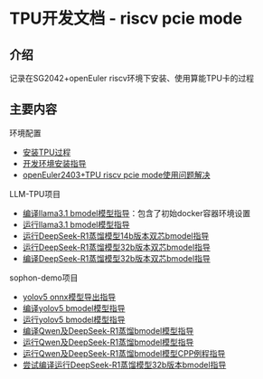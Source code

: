# TPU开发文档 - riscv pcie mode

## 介绍

记录在SG2042+openEuler riscv环境下安装、使用算能TPU卡的过程

## 主要内容

环境配置

* [安装TPU过程](./setup_tpu.md)
* [开发环境安装指导](./environment_install_guide.md)
* [openEuler2403+TPU riscv pcie mode使用问题解决](./oe2403_libsophon_issue.md)

LLM-TPU项目

* [编译llama3.1 bmodel模型指导](./build_llama3.1_bmodel_guide.md)：包含了初始docker容器环境设置
* [运行llama3.1 bmodel模型指导](./run_llama3.1_bmodel_guide.md)
* [运行DeepSeek-R1蒸馏模型14b版本双芯bmodel指导](./run_deepseek-r1-distill-qwen-14b-2dev_bmodel_guide.md)
* [运行DeepSeek-R1蒸馏模型32b版本双芯bmodel指导](./run_deepseek-r1-distill-qwen-32b-2dev_bmodel_guide.md)
* [编译DeepSeek-R1蒸馏模型32b版本双芯bmodel指导](./build_deepseek-r1-distill-qwen-32b-2dev_bmodel_guide.md)

sophon-demo项目

* [yolov5 onnx模型导出指导](./yolov5_onnx_export_guide.md)
* [编译yolov5 bmodel模型指导](./build_yolov5_bmodel_guide.md)
* [运行yolov5 bmodel模型指导](./run_yolov5_bmodel_guide.md)
* [编译Qwen及DeepSeek-R1蒸馏bmodel模型指导](/build_qwen_bmodel_guide.md)
* [运行Qwen及DeepSeek-R1蒸馏bmodel模型指导](./run_qwen_bmodel_guide.md)
* [运行Qwen及DeepSeek-R1蒸馏bmodel模型CPP例程指导](./run_qwen_bmodel_cpp_guild.md)
* [尝试编译运行DeepSeek-R1蒸馏模型32b版本bmodel指导](./build_run_deepseek-r1-distill-qwen-32b_bmodel_guide.md)
